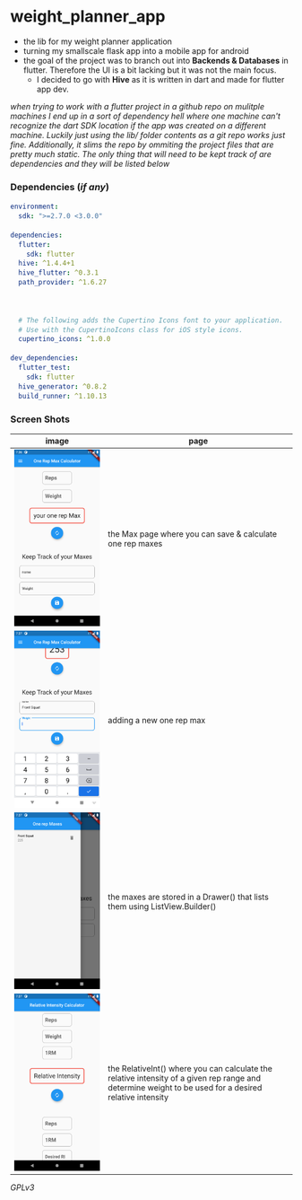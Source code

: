 # weight_planner_app
 - the lib for my weight planner application
 - turning my smallscale flask app into a mobile app for android
 - the goal of the project was to branch out into **Backends & Databases** in flutter. Therefore the UI is a bit lacking but it was not the main focus.
   - I decided to go with **Hive** as it is written in dart and made for flutter app dev.
   
   
  
*when trying to work with a flutter project in a github repo on mulitple machines I end up in a sort of dependency hell where one machine can't recognize the dart SDK location if the app was created on a different machine. Luckily just using the lib/ folder contents as a git repo works just fine. Additionally, it slims the repo by ommiting the project files that are pretty much static. The only thing that will need to be kept track of are dependencies and they will be listed below*


### Dependencies (*if any*)

```yaml
environment:
  sdk: ">=2.7.0 <3.0.0"

dependencies:
  flutter:
    sdk: flutter
  hive: ^1.4.4+1
  hive_flutter: ^0.3.1
  path_provider: ^1.6.27



  # The following adds the Cupertino Icons font to your application.
  # Use with the CupertinoIcons class for iOS style icons.
  cupertino_icons: ^1.0.0

dev_dependencies:
  flutter_test:
    sdk: flutter
  hive_generator: ^0.8.2
  build_runner: ^1.10.13
```

### Screen Shots
| image | page |
| --- | ---|
| ![](ss1.png) | the Max page where you can save & calculate one rep maxes |
| ![](ss2.png) | adding a new one rep max |
| ![](ss3.png) | the maxes are stored in a Drawer() that lists them using ListView.Builder() |
| ![](ss4.png) | the RelativeInt() where you can calculate the relative intensity of a given rep range and determine weight to be used for a desired relative intensity |

*GPLv3*
